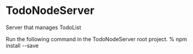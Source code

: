 # TodoNodeServer
Server that manages TodoList

Run the following command in the TodoNodeServer root project.
% npm install --save
